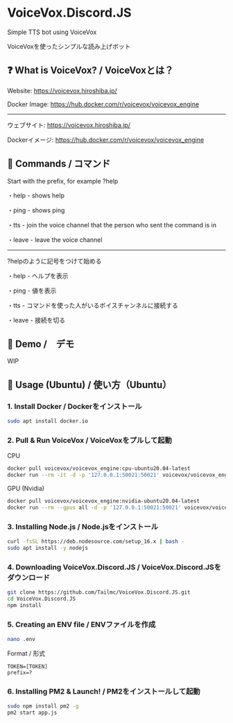 # VoiceVox.Discord.JS

Simple TTS bot using VoiceVox

VoiceVoxを使ったシンプルな読み上げボット

## ❓ What is VoiceVox? / VoiceVoxとは？

Website: https://voicevox.hiroshiba.jp/

Docker Image: https://hub.docker.com/r/voicevox/voicevox_engine

---

ウェブサイト: https://voicevox.hiroshiba.jp/

Dockerイメージ: https://hub.docker.com/r/voicevox/voicevox_engine

## 🏓 Commands / コマンド

Start with the prefix, for example ?help

・help - shows help

・ping - shows ping

・tts - join the voice channel that the person who sent the command is in

・leave - leave the voice channel

---

?helpのように記号をつけて始める

・help - ヘルプを表示

・ping - 値を表示

・tts - コマンドを使った人がいるボイスチャンネルに接続する

・leave - 接続を切る

## 🤖 Demo /　デモ

WIP

## 🔧 Usage (Ubuntu) / 使い方（Ubuntu）

### 1. Install Docker / Dockerをインストール

```bash
sudo apt install docker.io
```

### 2. Pull & Run VoiceVox / VoiceVoxをプルして起動

CPU

```bash
docker pull voicevox/voicevox_engine:cpu-ubuntu20.04-latest
docker run --rm -it -d -p '127.0.0.1:50021:50021' voicevox/voicevox_engine:cpu-ubuntu20.04-latest
```

GPU (Nvidia)

```bash
docker pull voicevox/voicevox_engine:nvidia-ubuntu20.04-latest
docker run --rm --gpus all -d -p '127.0.0.1:50021:50021' voicevox/voicevox_engine:nvidia-ubuntu20.04-latest
```

### 3. Installing Node.js / Node.jsをインストール
```bash
curl -fsSL https://deb.nodesource.com/setup_16.x | bash -
sudo apt install -y nodejs
```

### 4. Downloading VoiceVox.Discord.JS / VoiceVox.Discord.JSをダウンロード

```bash
git clone https://github.com/Tailmc/VoiceVox.Discord.JS.git
cd VoiceVox.Discord.JS
npm install
```

### 5. Creating an ENV file / ENVファイルを作成

```bash
nano .env
```
Format / 形式

```
TOKEN=[TOKEN]
prefix=?
```

### 6. Installing PM2 & Launch! / PM2をインストールして起動
```bash
sudo npm install pm2 -g
pm2 start app.js
```
